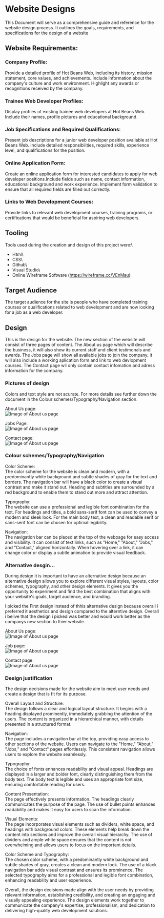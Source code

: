 # Website Designs
This Document will serve as a comprehensive guide and reference for the website design process. It outlines the goals, requirements, and specifications for the design of a website

## Website Requirements:
### Company Profile:
Provide a detailed profile of Hot Beans Web, including its history, mission statement, core values, and achievements.
Include information about the company's culture and work environment.
Highlight any awards or recognitions received by the company.

### Trainee Web Developer Profiles:
Display profiles of existing trainee web developers at Hot Beans Web.
Include their names, profile pictures and educational background.

### Job Specifications and Required Qualifications:
Present job descriptions for a junior web developer position available at Hot Beans Web.
Include detailed responsibilities, required skills, experience level, and qualifications for the position.

### Online Application Form:
Create an online application form for interested candidates to apply for web developer positions.Include fields such as name, contact information, educational background and work experience.
Implement form validation to ensure that all required fields are filled out correctly.

### Links to Web Development Courses:
Provide links to relevant web development courses, training programs, or certifications that would be beneficial for aspiring web developers.

## Tooling
Tools used during the creation and design of this project were:\
* Html\
* CSS\
* Github\
* Visual Studio\
* Online Wireframe Software (https://wireframe.cc/VEnMau)

## Target Audience
The target audience for the site is people who have completed training courses or qualifications related to web development and are now looking for a job as a web developer. 

## Design
This is the design for the website. The new section of the website will consist of three pages of content. The About us page which will describe the business, it will also show its current staff and client testimonals and awards.
The Jobs page will show all available jobs to join the company. It will also include a working aplication form and link to web devlopment courses.
The Contact page wll only contain contact infomation and adress information for the company.

### Pictures of design
Colors and text style are not acurate. For more details see further down the document in the Colour schemes/Typography/Navigation section.

About Us page:\
![Image of About us page](https://github.com/devonwyatt/Unit-15-Asignment-2/blob/main/doc/ScreenShots/ScreenShotOfDesign1.png)

Jobs Page:\
![Image of About us page](https://github.com/devonwyatt/Unit-15-Asignment-2/blob/main/doc/ScreenShots/ScreenShotOfDesign2.png)

Contact page:\
![Image of About us page](https://github.com/devonwyatt/Unit-15-Asignment-2/blob/main/doc/ScreenShots/ScreenShotOfDesign3.png)

### Colour schemes/Typography/Navigation
Color Scheme:\
The color scheme for the website is clean and modern, with a predominantly white background and subtle shades of gray for the text and borders.
The navigation bar will have a black color to create a visual contrast and make it stand out. Heading and subtitles are surrounded by a red background to enable them to stand out more and attract attention.

Typography:\
The website can use a professional and legible font combination for the text.
For headings and titles, a bold sans-serif font can be used to convey a modern and sleek look.
For the main body text, a clean and readable serif or sans-serif font can be chosen for optimal legibility.

Navigation:\
The navigation bar can be placed at the top of the webpage for easy access and visibility.
It can consist of text links, such as "Home," "About," "Jobs," and "Contact," aligned horizontally.
When hovering over a link, it can change color or display a subtle animation to provide visual feedback.

### Alternative desgin...
During design it is important to have an alternative design because an alternative design allows you to explore different visual styles, layouts, color schemes, typography, and other design elements.
It gives you the opportunity to experiment and find the best combination that aligns with your website's goals, target audience, and branding.

I picked the First design instead of thhis alternative design because overall i preferred it aesthetics and design compared to the alterntive design. Overall i belive that the design i picked was better and would work better as the companys new section to thier website.

About Us page:\
![Image of About us page](https://github.com/devonwyatt/Unit-15-Asignment-2/blob/main/doc/ScreenShots/ScreenShotOfDesign4.png)

Job page:\
![Image of About us page](https://github.com/devonwyatt/Unit-15-Asignment-2/blob/main/doc/ScreenShots/ScreenShotOfDesign5.png)

Contact page:\
![Image of About us page](https://github.com/devonwyatt/Unit-15-Asignment-2/blob/main/doc/ScreenShots/ScreenShotOfDesign6.png)

### Design justification
The design decisions made for the website aim to meet user needs and create a design that is fit for its purpose. 

Overall Layout and Structure:\
The design follows a clear and logical layout structure. It begins with a heading displayed prominently, immediately grabbing the attention of the users. The content is organized in a hierarchical manner, with details presented in a structured format.

Navigation:\
The page includes a navigation bar at the top, providing easy access to other sections of the website. Users can navigate to the "Home," "About," "Jobs," and "Contact" pages effortlessly. This consistent navigation allows users to explore the website seamlessly.

Typography:\
The choice of fonts enhances readability and visual appeal. Headings are displayed in a larger and bolder font, clearly distinguishing them from the body text. The body text is legible and uses an appropriate font size, ensuring comfortable reading for users.

Content Presentation:\
The page effectively presents information. The headings clearly communicates the purpose of the page. The use of bullet points enhances readability and makes it easy for users to scan the information.

Visual Elements:\
The page incorporates visual elements such as dividers, white space, and headings with background colors. These elements help break down the content into sections and improve the overall visual hierarchy. The use of dividers and ample white space ensures that the content is not overwhelming and allows users to focus on the important details.

Color Scheme and Typography:\
The chosen color scheme, with a predominantly white background and subtle shades of gray, creates a clean and modern look. The use of a black navigation bar adds visual contrast and ensures its prominence. The selected typography aims for a professional and legible font combination, enhancing readability and user experience.

Overall, the design decisions made align with the user needs by providing relevant information, establishing credibility, and creating an engaging and visually appealing experience. The design elements work together to communicate the company's expertise, professionalism, and dedication to delivering high-quality web development solutions.
